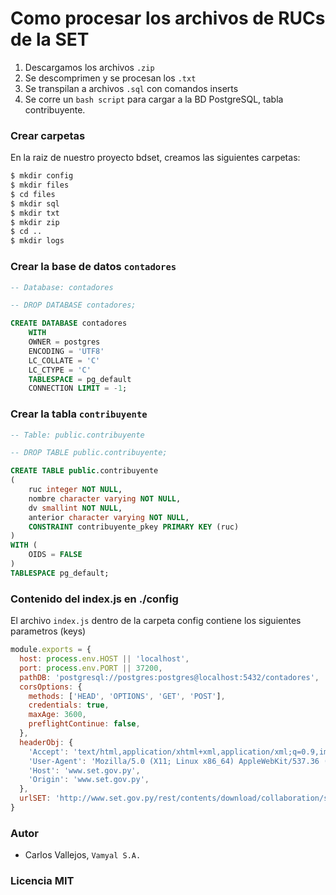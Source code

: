 # Como procesar los archivos de RUCs de la SET 

1. Descargamos los archivos `.zip`
1. Se descomprimen y se procesan los `.txt`
1. Se transpilan a archivos `.sql` con comandos inserts
1. Se corre un `bash script` para cargar a la BD PostgreSQL, tabla contribuyente.

### Crear carpetas

En la raiz de nuestro proyecto bdset, creamos las siguientes carpetas:

```bash
$ mkdir config
$ mkdir files
$ cd files
$ mkdir sql
$ mkdir txt
$ mkdir zip
$ cd ..
$ mkdir logs
```

### Crear la base de datos `contadores`

```sql
-- Database: contadores

-- DROP DATABASE contadores;

CREATE DATABASE contadores
    WITH 
    OWNER = postgres
    ENCODING = 'UTF8'
    LC_COLLATE = 'C'
    LC_CTYPE = 'C'
    TABLESPACE = pg_default
    CONNECTION LIMIT = -1;
```

### Crear la tabla `contribuyente`

```sql
-- Table: public.contribuyente

-- DROP TABLE public.contribuyente;

CREATE TABLE public.contribuyente
(
    ruc integer NOT NULL,
    nombre character varying NOT NULL,
    dv smallint NOT NULL,
    anterior character varying NOT NULL,
    CONSTRAINT contribuyente_pkey PRIMARY KEY (ruc)
)
WITH (
    OIDS = FALSE
)
TABLESPACE pg_default;
```

### Contenido del index.js en ./config

El archivo `index.js` dentro de la carpeta config contiene los siguientes parametros (keys)

```javascript
module.exports = {
  host: process.env.HOST || 'localhost',
  port: process.env.PORT || 37200,
  pathDB: 'postgresql://postgres:postgres@localhost:5432/contadores',
  corsOptions: {
    methods: ['HEAD', 'OPTIONS', 'GET', 'POST'],
    credentials: true,
    maxAge: 3600,
    preflightContinue: false,
  },
  headerObj: {
    'Accept': 'text/html,application/xhtml+xml,application/xml;q=0.9,image/webp,image/apng,*/*;q=0.8',
    'User-Agent': 'Mozilla/5.0 (X11; Linux x86_64) AppleWebKit/537.36 (KHTML, like Gecko) Chrome/60.0.3112.113 Safari/537.36',
    'Host': 'www.set.gov.py',
    'Origin': 'www.set.gov.py',
  },
  urlSET: 'http://www.set.gov.py/rest/contents/download/collaboration/sites/PARAGUAY-SET/documents/informes-periodicos/ruc/'
}
```

### Autor

- Carlos Vallejos, `Vamyal S.A.`

### Licencia MIT

[LicenciaMIT]: https://github.com/cabupy/bdset/blob/master/LICENSE